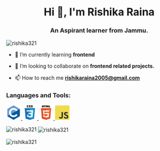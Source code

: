<h1 align="center">Hi 👋, I'm Rishika Raina</h1>
<h3 align="center">An Aspirant learner from Jammu.</h3>

<p align="left"> <img src="https://komarev.com/ghpvc/?username=rishika321&label=Profile%20views&color=0e75b6&style=flat" alt="rishika321" /> </p>

- 🌱 I’m currently learning **frontend**

- 👯 I’m looking to collaborate on **frontend related projects.**

- 📫 How to reach me **rishikaraina2005@gmail.com**


<p align="left">
</p>

<h3 align="left">Languages and Tools:</h3>
<p align="left"> <a href="https://www.cprogramming.com/" target="_blank" rel="noreferrer"> <img src="https://raw.githubusercontent.com/devicons/devicon/master/icons/c/c-original.svg" alt="c" width="40" height="40"/> </a> <a href="https://www.w3schools.com/css/" target="_blank" rel="noreferrer"> <img src="https://raw.githubusercontent.com/devicons/devicon/master/icons/css3/css3-original-wordmark.svg" alt="css3" width="40" height="40"/> </a> <a href="https://www.w3.org/html/" target="_blank" rel="noreferrer"> <img src="https://raw.githubusercontent.com/devicons/devicon/master/icons/html5/html5-original-wordmark.svg" alt="html5" width="40" height="40"/> </a> <a href="https://developer.mozilla.org/en-US/docs/Web/JavaScript" target="_blank" rel="noreferrer"> <img src="https://raw.githubusercontent.com/devicons/devicon/master/icons/javascript/javascript-original.svg" alt="javascript" width="40" height="40"/> </a> </p>

<p><img align="left" src="https://github-readme-stats.vercel.app/api/top-langs?username=rishika321&show_icons=true&locale=en&layout=compact" alt="rishika321" /></p>

<p>&nbsp;<img align="center" src="https://github-readme-stats.vercel.app/api?username=rishika321&show_icons=true&locale=en" alt="rishika321" /></p>

<p><img align="center" src="https://github-readme-streak-stats.herokuapp.com/?user=rishika321&" alt="rishika321" /></p>
